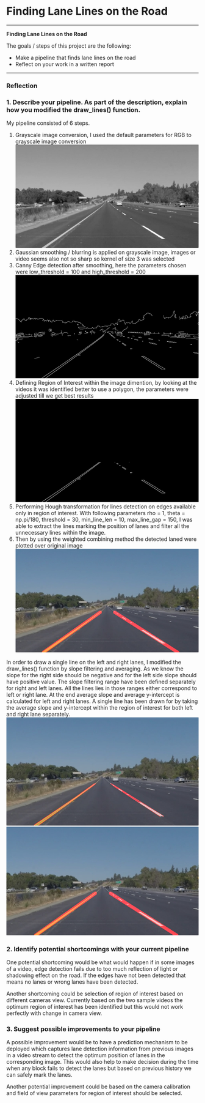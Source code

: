 # **Finding Lane Lines on the Road** 

---

**Finding Lane Lines on the Road**

The goals / steps of this project are the following:
* Make a pipeline that finds lane lines on the road
* Reflect on your work in a written report


[//]: # (Image References)

[image1]: ./test_images_output/gray.jpg "Grayscale"
[image2]: ./test_images_output/edges.jpg "Canny Edge Detection"
[image3]: ./test_images_output/roi_edges.jpg "ROI Edges"
[image4]: ./test_images_output/solidYellowLeft_new.jpg "Final Result"
[image5]: ./test_images_output/solidYellowLeft_old.jpg "Before filtering, averaging, extrapolation"

---

### Reflection

### 1. Describe your pipeline. As part of the description, explain how you modified the draw_lines() function.

My pipeline consisted of 6 steps. 
1) Grayscale image conversion, I used the default parameters for RGB to grayscale image conversion
![alt text][image1]
2) Gaussian smoothing / blurring is applied on grayscale image, images or video seems also not so sharp so kernel of size 3 was selected
3) Canny Edge detection after smoothing, here the parameters chosen were low_threshold = 100 and high_threshold = 200
![alt text][image2]
4) Defining Region of Interest within the image dimention,  by looking at the videos it was identified better to use a polygon, the parameters were adjusted till we get best results
![alt text][image3]
5) Performing Hough transformation for lines detection on edges available only in region of interest. With following parameters rho = 1, theta = np.pi/180, threshold = 30, min_line_len = 10, max_line_gap = 150, I was able to extract the lines marking the position of lanes and filter all the unnecessary lines within the image.
6) Then by using the weighted combining method the detected laned were plotted over original image
![alt text][image4]


In order to draw a single line on the left and right lanes, I modified the draw_lines() function by slope filtering and averaging.
As we know the slope for the right side should be negative and for the left side slope should have positive value. The slope filtering range have been defined separately for right and left lanes. All the lines lies in those ranges either correspond to left or right lane. At the end average slope and average y-intercept is calculated for left and right lanes. A single line has been drawn for by taking the average slope and y-intercept within the region of interest for both left and right lane separately.
![alt text][image5]
![alt text][image4]


### 2. Identify potential shortcomings with your current pipeline


One potential shortcoming would be what would happen if in some images of a video, edge detection fails due to too much reflection of light or shadowing effect on the road. If the edges have not been detected that means no lanes or wrong lanes have been detected.

Another shortcoming could be selection of region of interest based on different cameras view. Currently based on the two sample videos the optimum region of interest has been identified but this would not work perfectly with change in camera view.


### 3. Suggest possible improvements to your pipeline

A possible improvement would be to have a prediction mechanism to be deployed which captures lane detection information from previous images in a video stream to detect the optimum position of lanes in the corresponding image. This would also help to make decision during the time when any block fails to detect the lanes but based on previous history we can safely mark the lanes.

Another potential improvement could be based on the camera calibration and field of view parameters for region of interest should be selected.
